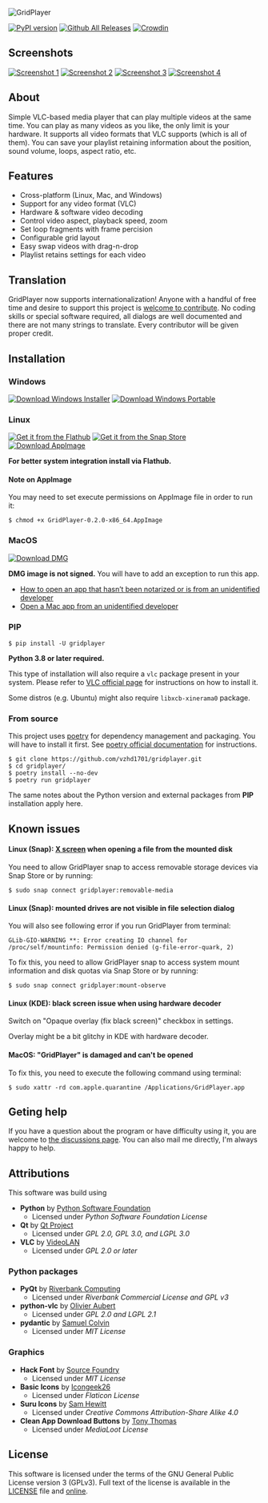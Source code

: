 ![GridPlayer](https://raw.githubusercontent.com/vzhd1701/gridplayer/master/resources/public/logo.png)

[![PyPI version](https://img.shields.io/pypi/v/gridplayer)](https://pypi.python.org/pypi/gridplayer)
[![Github All Releases](https://img.shields.io/github/downloads/vzhd1701/gridplayer/total.svg)](https://github.com/vzhd1701/gridplayer/releases/latest)
[![Crowdin](https://badges.crowdin.net/gridplayer/localized.svg)](https://crowdin.com/project/gridplayer)

## Screenshots

[![Screenshot 1](https://raw.githubusercontent.com/vzhd1701/gridplayer/master/resources/public/screenshot-001-thumb.png)](https://raw.githubusercontent.com/vzhd1701/gridplayer/master/resources/public/screenshot-001.png)
[![Screenshot 2](https://raw.githubusercontent.com/vzhd1701/gridplayer/master/resources/public/screenshot-002-thumb.png)](https://raw.githubusercontent.com/vzhd1701/gridplayer/master/resources/public/screenshot-002.png)
[![Screenshot 3](https://raw.githubusercontent.com/vzhd1701/gridplayer/master/resources/public/screenshot-003-thumb.png)](https://raw.githubusercontent.com/vzhd1701/gridplayer/master/resources/public/screenshot-003.png)
[![Screenshot 4](https://raw.githubusercontent.com/vzhd1701/gridplayer/master/resources/public/screenshot-004-thumb.png)](https://raw.githubusercontent.com/vzhd1701/gridplayer/master/resources/public/screenshot-004.png)

## About

Simple VLC-based media player that can play multiple videos at the same time. You can
play as many videos as you like, the only limit is your hardware. It supports all video
formats that VLC supports (which is all of them). You can save your playlist retaining
information about the position, sound volume,  loops, aspect ratio, etc.

## Features

- Cross-platform (Linux, Mac, and Windows)
- Support for any video format (VLC)
- Hardware & software video decoding
- Control video aspect, playback speed, zoom
- Set loop fragments with frame percision
- Configurable grid layout
- Easy swap videos with drag-n-drop
- Playlist retains settings for each video

## Translation

GridPlayer now supports internationalization! Anyone with a handful of free time and
desire to support this project is [welcome to contribute](https://crowdin.com/project/gridplayer).
No coding skills or special software required, all dialogs are well documented and
there are not many strings to translate. Every contributor will be given proper credit.

## Installation

### Windows

[![Download Windows Installer](https://raw.githubusercontent.com/vzhd1701/gridplayer/master/resources/public/dl_windows_installer.png)](https://github.com/vzhd1701/gridplayer/releases/download/v0.2.0/GridPlayer-0.2.0-win64-install.exe)
[![Download Windows Portable](https://raw.githubusercontent.com/vzhd1701/gridplayer/master/resources/public/dl_windows_portable.png)](https://github.com/vzhd1701/gridplayer/releases/download/v0.2.0/GridPlayer-0.2.0-win64-portable.zip)

### Linux

[![Get it from the Flathub](https://raw.githubusercontent.com/vzhd1701/gridplayer/master/resources/public/dl_flathub.png)](https://flathub.org/apps/details/com.vzhd1701.gridplayer)
[![Get it from the Snap Store](https://raw.githubusercontent.com/vzhd1701/gridplayer/master/resources/public/dl_snap.png)](https://snapcraft.io/gridplayer)
[![Download AppImage](https://raw.githubusercontent.com/vzhd1701/gridplayer/master/resources/public/dl_appimage.png)](https://github.com/vzhd1701/gridplayer/releases/download/v0.2.0/GridPlayer-0.2.0-x86_64.AppImage)

**For better system integration install via Flathub.**

#### Note on AppImage

You may need to set execute permissions on AppImage file in order to run it:

```shell
$ chmod +x GridPlayer-0.2.0-x86_64.AppImage
```

### MacOS

[![Download DMG](https://raw.githubusercontent.com/vzhd1701/gridplayer/master/resources/public/dl_dmg.png)](https://github.com/vzhd1701/gridplayer/releases/download/v0.2.0/GridPlayer.0.2.0.dmg)

**DMG image is not signed.** You will have to add an exception to run this app.

- [How to open an app that hasn’t been notarized or is from an unidentified developer](https://support.apple.com/en-euro/HT202491)
- [Open a Mac app from an unidentified developer](https://support.apple.com/guide/mac-help/open-a-mac-app-from-an-unidentified-developer-mh40616/mac)

### PIP

```shell
$ pip install -U gridplayer
```

**Python 3.8 or later required.**

This type of installation will also require a `vlc` package present in your system.
Please refer to [VLC official page](https://www.videolan.org/vlc/) for instructions on how to install it.

Some distros (e.g. Ubuntu) might also require `libxcb-xinerama0` package.

### From source

This project uses [poetry](https://python-poetry.org/) for dependency management and packaging. You will have to install it first. See [poetry official documentation](https://python-poetry.org/docs/) for instructions.

```shell
$ git clone https://github.com/vzhd1701/gridplayer.git
$ cd gridplayer/
$ poetry install --no-dev
$ poetry run gridplayer
```

The same notes about the Python version and external packages from **PIP** installation apply here.

## Known issues

#### Linux (Snap): [X screen](https://raw.githubusercontent.com/vzhd1701/gridplayer/master/resources/public/screenshot-x.png) when opening a file from the mounted disk

You need to allow GridPlayer snap to access removable storage devices via Snap Store or by running:

```shell
$ sudo snap connect gridplayer:removable-media
```

#### Linux (Snap): mounted drives are not visible in file selection dialog

You will also see following error if you run GridPlayer from terminal:

```shell
GLib-GIO-WARNING **: Error creating IO channel for /proc/self/mountinfo: Permission denied (g-file-error-quark, 2)
```

To fix this, you need to allow GridPlayer snap to access system mount information and disk quotas via Snap Store or by running:

```shell
$ sudo snap connect gridplayer:mount-observe
```

#### Linux (KDE): black screen issue when using hardware decoder

Switch on "Opaque overlay (fix black screen)" checkbox in settings.

Overlay might be a bit glitchy in KDE with hardware decoder.

#### MacOS: "GridPlayer" is damaged and can't be opened

To fix this, you need to execute the following command using terminal:

```shell
$ sudo xattr -rd com.apple.quarantine /Applications/GridPlayer.app
```

## Geting help

If you have a question about the program or have difficulty using it, you are welcome to [the discussions page](https://github.com/vzhd1701/gridplayer/discussions). You can also mail me directly, I'm always happy to help.

## Attributions

This software was build using

- **Python** by [Python Software Foundation](https://www.python.org/)
  - Licensed under *Python Software Foundation License*
- **Qt** by [Qt Project](https://www.qt.io/)
  - Licensed under *GPL 2.0, GPL 3.0, and LGPL 3.0*
- **VLC** by [VideoLAN](https://www.videolan.org/)
  - Licensed under *GPL 2.0 or later*

### Python packages

- **PyQt** by [Riverbank Computing](https://riverbankcomputing.com/)
  - Licensed under *Riverbank Commercial License and GPL v3*
- **python-vlc** by [Olivier Aubert](https://github.com/oaubert/python-vlc)
  - Licensed under *GPL 2.0 and LGPL 2.1*
- **pydantic** by [Samuel Colvin](https://github.com/samuelcolvin/pydantic)
  - Licensed under *MIT License*

### Graphics

- **Hack Font** by [Source Foundry](http://sourcefoundry.org/hack/)
  - Licensed under *MIT License*
- **Basic Icons** by [Icongeek26](https://www.flaticon.com/authors/icongeek26)
  - Licensed under *Flaticon License*
- **Suru Icons** by [Sam Hewitt](https://snwh.org/)
  - Licensed under *Creative Commons Attribution-Share Alike 4.0*
- **Clean App Download Buttons** by [Tony Thomas](https://medialoot.com/item/clean-app-download-buttons/)
  - Licensed under *MediaLoot License*

## License

This software is licensed under the terms of the GNU General Public License version 3 (GPLv3). Full text of the license is available in the [LICENSE](https://github.com/vzhd1701/gridplayer/blob/master/LICENSE) file and [online](https://www.gnu.org/licenses/gpl-3.0.html).
